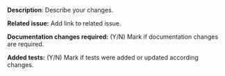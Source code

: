 **Description**: Describe your changes.

**Related issue:** Add link to related issue.

**Documentation changes required:** (Y/N) Mark if documentation changes are required.

**Added tests:** (Y/N) Mark if tests were added or updated according changes.
